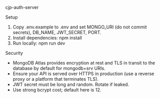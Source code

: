 cjp-auth-server

Setup
1) Copy .env.example to .env and set MONGO_URI (do not commit secrets), DB_NAME, JWT_SECRET, PORT.
2) Install dependencies:
   npm install
3) Run locally:
   npm run dev

Security
- MongoDB Atlas provides encryption at rest and TLS in transit to the database by default for mongodb+srv URIs.
- Ensure your API is served over HTTPS in production (use a reverse proxy or a platform that terminates TLS).
- JWT secret must be long and random. Rotate if leaked.
- Use strong bcrypt cost; default here is 12.
